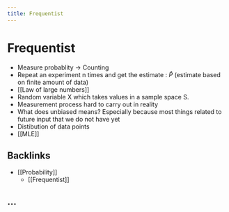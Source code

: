 ```yaml
---
title: Frequentist
---
```


# Frequentist
- Measure probablity -> Counting
- Repeat an experiment n times and get the estimate : $\hat P$  (estimate based on finite amount of data)
- [[Law of large numbers]]
- Random variable X which takes values in a sample space S. 
- Measurement process hard to carry out in reality
- What does unbiased means? Especially because most things related to future input that we do not have yet
- Distibution of data points
- [[MLE]]

## Backlinks
* [[Probability]]
	* [[Frequentist]]

## …

